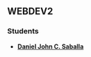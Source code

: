 ## WEBDEV2

### Students

- **[Daniel John C. Saballa](mailto:danieljohnsaballa@student.laverdad.edu.ph)**